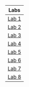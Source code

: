 | Labs        |
|:---------:|
| [Lab 1](Lab_1/README.md) |
| [Lab 2](Lab_2/README.md) |
| [Lab 3](Lab_3/README.md) |
| [Lab 4](Lab_4/README.md) |
| [Lab 5](Lab_5/README.md) |
| [Lab 6](Lab_6/README.md) |
| [Lab 7](Lab_7/README.md) |
| [Lab 8](Lab_8/README.md) |